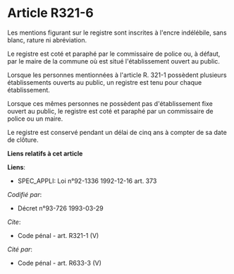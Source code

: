 # Article R321-6

Les mentions figurant sur le registre sont inscrites à l'encre indélébile, sans blanc, rature ni abréviation. 

Le registre est coté et paraphé par le commissaire de police ou, à défaut, par le maire de la commune où est situé
l'établissement ouvert au public. 

Lorsque les personnes mentionnées à l'article R. 321-1 possèdent plusieurs établissements ouverts au public, un registre est
tenu pour chaque établissement. 

Lorsque ces mêmes personnes ne possèdent pas d'établissement fixe ouvert au public, le registre est coté et paraphé par un
commissaire de police ou un maire. 

Le registre est conservé pendant un délai de cinq ans à compter de sa date de clôture.

**Liens relatifs à cet article**

**Liens**:

  - SPEC_APPLI: Loi n°92-1336 1992-12-16 art. 373

_Codifié par_:

  - Décret n°93-726 1993-03-29

_Cite_:

  - Code pénal - art. R321-1 (V)

_Cité par_:

  - Code pénal - art. R633-3 (V)
